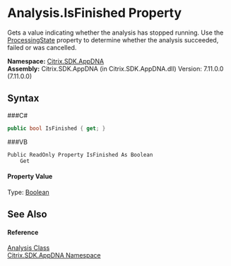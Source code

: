 # Analysis.IsFinished Property 
 

Gets a value indicating whether the analysis has stopped running. Use the <a href="P_Citrix_SDK_AppDNA_Analysis_ProcessingState">ProcessingState</a> property to determine whether the analysis succeeded, failed or was cancelled.

**Namespace:**&nbsp;<a href="N_Citrix_SDK_AppDNA">Citrix.SDK.AppDNA</a><br />**Assembly:**&nbsp;Citrix.SDK.AppDNA (in Citrix.SDK.AppDNA.dll) Version: 7.11.0.0 (7.11.0.0)

## Syntax

###C#
```csharp
public bool IsFinished { get; }
```

###VB
```vbnet
Public ReadOnly Property IsFinished As Boolean
	Get
```


#### Property Value
Type: <a href="http://msdn2.microsoft.com/en-us/library/a28wyd50" target="_blank">Boolean</a>

## See Also


#### Reference
<a href="T_Citrix_SDK_AppDNA_Analysis">Analysis Class</a><br /><a href="N_Citrix_SDK_AppDNA">Citrix.SDK.AppDNA Namespace</a><br />